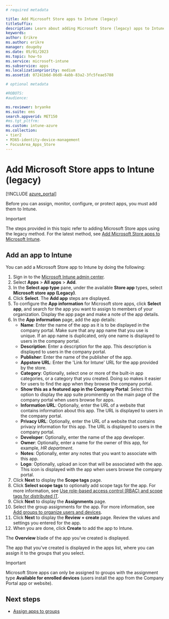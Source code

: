 ```yaml
---
# required metadata

title: Add Microsoft Store apps to Intune (legacy)
titleSuffix:
description: Learn about adding Microsoft Store (legacy) apps to Intune.
keywords:
author: Erikre
ms.author: erikre
manager: dougeby
ms.date: 05/01/2023
ms.topic: how-to
ms.service: microsoft-intune
ms.subservice: apps
ms.localizationpriority: medium
ms.assetid: 07241b6d-86d8-4abb-83a2-3fc5feae5788

# optional metadata

#ROBOTS:
#audience:

ms.reviewer: bryanke
ms.suite: ems
search.appverid: MET150
#ms.tgt_pltfrm:
ms.custom: intune-azure
ms.collection:
- tier2
- M365-identity-device-management
- FocusArea_Apps_Store
---
```


# Add Microsoft Store apps to Intune (legacy)

[!INCLUDE [azure_portal](../includes/azure_portal.md)]

Before you can assign, monitor, configure, or protect apps, you must add them to Intune. 

> [!IMPORTANT]
> The steps provided in this topic refer to adding Microsoft Store apps using the legacy method. For the latest method, see  [Add Microsoft Store apps to Microsoft Intune](../apps/store-apps-microsoft.md).

## Add an app to Intune
You can add a Microsoft Store app to Intune by doing the following:

1. Sign in to the [Microsoft Intune admin center](https://go.microsoft.com/fwlink/?linkid=2109431).
2. Select **Apps** > **All apps** > **Add**.
3. In the **Select app type** pane, under the available **Store app** types, select **Microsoft store app (Legacy)**.
4. Click **Select**. The **Add app** steps are displayed.
5. To configure the **App information** for Microsoft store apps, click **Select app**, and search for the app you want to assign to members of your organization. Display the app page and make a note of the app details. 
6. In the **App information** page, add the app details:
    - **Name**: Enter the name of the app as it is to be displayed in the company portal. Make sure that any app name that you use is unique. If an app name is duplicated, only one name is displayed to users in the company portal.
    - **Description**: Enter a description for the app. This description is displayed to users in the company portal.
    - **Publisher**: Enter the name of the publisher of the app. 
    - **Appstore URL**: Enter the 'Link for Intune' URL for the app provided by the store.
    - **Category**: Optionally, select one or more of the built-in app categories, or a category that you created. Doing so makes it easier for users to find the app when they browse the company portal.
    - **Show this as a featured app in the Company Portal**: Select this option to display the app suite prominently on the main page of the company portal when users browse for apps.
    - **Information URL**: Optionally, enter the URL of a website that contains information about this app. The URL is displayed to users in the company portal.
    - **Privacy URL**: Optionally, enter the URL of a website that contains privacy information for this app. The URL is displayed to users in the company portal.
    - **Developer**: Optionally, enter the name of the app developer.
    - **Owner**: Optionally, enter a name for the owner of this app, for example, *HR department*.
    - **Notes**: Optionally, enter any notes that you want to associate with this app.
    - **Logo**: Optionally, upload an icon that will be associated with the app. This icon is displayed with the app when users browse the company portal.
1. Click **Next** to display the **Scope tags** page.
1. Click **Select scope tags** to optionally add scope tags for the app. For more information, see [Use role-based access control (RBAC) and scope tags for distributed IT](../fundamentals/scope-tags.md).
1. Click **Next** to display the **Assignments** page.
1. Select the group assignments for the app. For more information, see [Add groups to organize users and devices](../fundamentals/groups-add.md). 
1. Click **Next** to display the **Review + create** page. Review the values and settings you entered for the app.
1. When you are done, click **Create** to add the app to Intune.

The **Overview** blade of the app you've created is displayed.

The app that you've created is displayed in the apps list, where you can assign it to the groups that you select.

> [!IMPORTANT]
> Microsoft Store apps can only be assigned to groups with the assignment type **Available for enrolled devices** (users install the app from the Company Portal app or website).

## Next steps

- [Assign apps to groups](apps-deploy.md)
